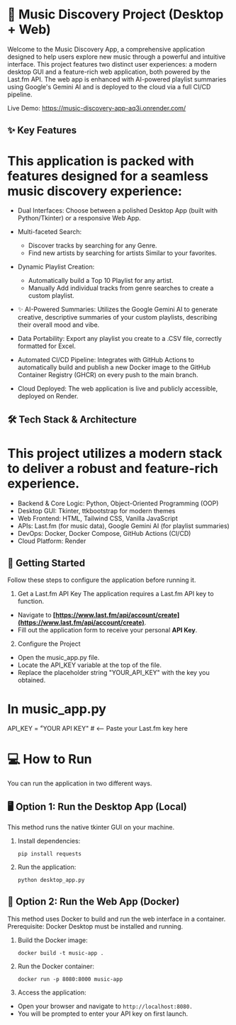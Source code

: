 # 🎵 Music Discovery Project (Desktop + Web)

Welcome to the Music Discovery App, a comprehensive application designed to help users explore new music through a powerful and intuitive interface. This project features two distinct user experiences: a modern desktop GUI and a feature-rich web application, both powered by the Last.fm API. The web app is enhanced with AI-powered playlist summaries using Google's Gemini AI and is deployed to the cloud via a full CI/CD pipeline.

Live Demo: https://music-discovery-app-aq3i.onrender.com/

## ✨ Key Features
# This application is packed with features designed for a seamless music discovery experience:
- Dual Interfaces: Choose between a polished Desktop App (built with Python/Tkinter) or a responsive Web App.
- Multi-faceted Search:
  - Discover tracks by searching for any Genre.
  - Find new artists by searching for artists Similar to your favorites.
- Dynamic Playlist Creation:
    - Automatically build a Top 10 Playlist for any artist.
    - Manually Add individual tracks from genre searches to create a custom playlist.

- ✨ AI-Powered Summaries: Utilizes the Google Gemini AI to generate creative, descriptive summaries of your custom playlists, describing their overall mood and vibe.
- Data Portability: Export any playlist you create to a .CSV file, correctly formatted for Excel.
- Automated CI/CD Pipeline: Integrates with GitHub Actions to automatically build and publish a new Docker image to the GitHub Container Registry (GHCR) on every push to the main branch.
- Cloud Deployed: The web application is live and publicly accessible, deployed on Render.

## 🛠️ Tech Stack & Architecture
# This project utilizes a modern stack to deliver a robust and feature-rich experience.
- Backend & Core Logic: Python, Object-Oriented Programming (OOP)
- Desktop GUI: Tkinter, ttkbootstrap for modern themes
- Web Frontend: HTML, Tailwind CSS, Vanilla JavaScript
- APIs: Last.fm (for music data), Google Gemini AI (for playlist summaries)
- DevOps: Docker, Docker Compose, GitHub Actions (CI/CD)
- Cloud Platform: Render

## 🚀 Getting Started

Follow these steps to configure the application before running it.

1. Get a Last.fm API Key
The application requires a Last.fm API key to function.

-   Navigate to **[https://www.last.fm/api/account/create](https://www.last.fm/api/account/create)**.
-   Fill out the application form to receive your personal **API Key**.

2. Configure the Project
- Open the music_app.py file.
- Locate the API_KEY variable at the top of the file.
- Replace the placeholder string "YOUR_API_KEY" with the key you obtained.

# In music_app.py
API_KEY = "ํYOUR API KEY" # <-- Paste your Last.fm key here

# 💻 How to Run
You can run the application in two different ways.

## 🖥️ Option 1: Run the Desktop App (Local)
This method runs the native tkinter GUI on your machine.
1. Install dependencies:

    `pip install requests`

2. Run the application:

    `python desktop_app.py`

## 🐳 Option 2: Run the Web App (Docker)
This method uses Docker to build and run the web interface in a container.
Prerequisite: Docker Desktop must be installed and running.

1. Build the Docker image:

    `docker build -t music-app .`

2. Run the Docker container:

    `docker run -p 8080:8000 music-app`

3. Access the application:

- Open your browser and navigate to `http://localhost:8080.`
- You will be prompted to enter your API key on first launch.
